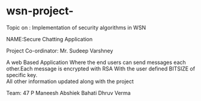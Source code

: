 # wsn-project-
Topic on : Implementation of security algorithms in WSN

NAME:Secure Chatting Application

Project Co-ordinator: Mr. Sudeep Varshney

 A web Based Application Where the end users can send messages each other.Each message 
 is encrypted with RSA With the user defined BITSIZE of specific key.   
All other information updated along with the project

Team: 47 P Maneesh
Abshiek Bahati
Dhruv Verma
